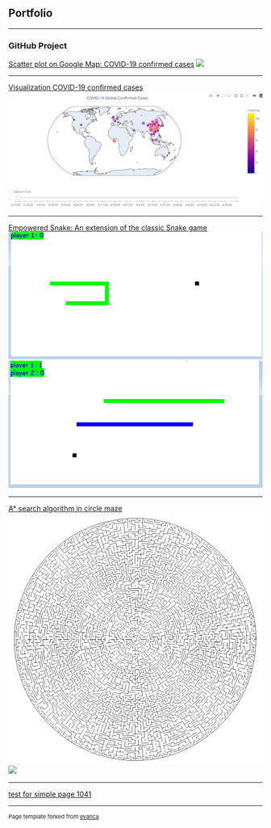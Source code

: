 ## Portfolio

---

### GitHub Project 

[Scatter plot on Google Map: COVID-19 confirmed cases](https://github.com/aawe44/Covid19_Map)
<img src="images/covid19_map_t1.gif?raw=true"/>

---
[Visualization COVID-19 confirmed cases](https://github.com/aawe44/visualization_covid19)
<img src="images/plot_map_v2.gif?raw=true"/>

---
[Empowered Snake: An extension of the classic Snake game](https://github.com/aawe44/Empowered_Snake)
<img src="images/single.gif?raw=true"/>
<img src="images/two.gif?raw=true"/>


---
[A* search algorithm in circle maze](https://github.com/aawe44/A_star_pathfinding_in_circle_maze)
<img src="images/a_star_center_to_right.gif?raw=true"/>
<img src="images/sphere_maze.gif?raw=true"/>

---
[test for simple page 1041](/sample_page)



---
<p style="font-size:11px">Page template forked from <a href="https://github.com/evanca/quick-portfolio">evanca</a></p>
<!-- Remove above link if you don't want to attibute -->
